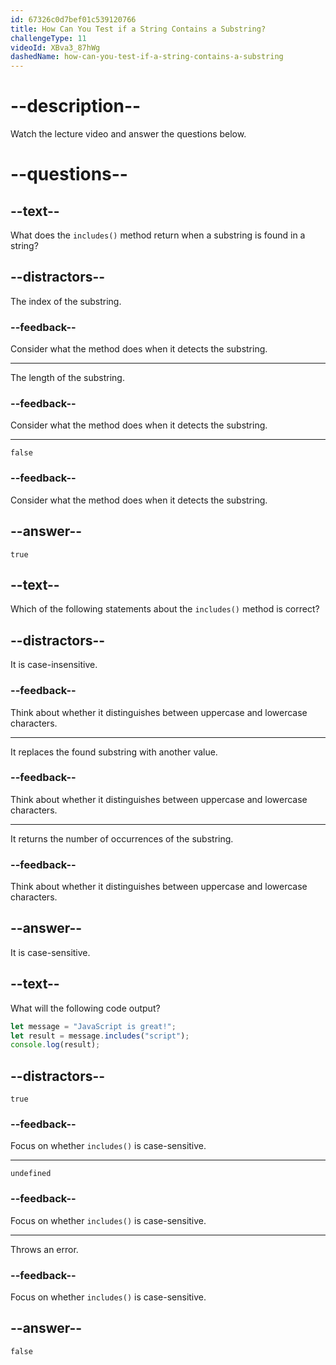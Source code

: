 ```yaml
---
id: 67326c0d7bef01c539120766
title: How Can You Test if a String Contains a Substring?
challengeType: 11
videoId: XBva3_87hWg
dashedName: how-can-you-test-if-a-string-contains-a-substring
---
```


# --description--

Watch the lecture video and answer the questions below.

# --questions--

## --text--

What does the `includes()` method return when a substring is found in a string?

## --distractors--

The index of the substring.

### --feedback--

Consider what the method does when it detects the substring.

---

The length of the substring.

### --feedback--

Consider what the method does when it detects the substring.

---

`false`

### --feedback--

Consider what the method does when it detects the substring.

## --answer--

`true`

## --text--

Which of the following statements about the `includes()` method is correct?

## --distractors--

It is case-insensitive.

### --feedback--

Think about whether it distinguishes between uppercase and lowercase characters.

---

It replaces the found substring with another value.

### --feedback--

Think about whether it distinguishes between uppercase and lowercase characters.

---

It returns the number of occurrences of the substring.

### --feedback--

Think about whether it distinguishes between uppercase and lowercase characters.

## --answer--

It is case-sensitive.

## --text--

What will the following code output?

```js
let message = "JavaScript is great!";
let result = message.includes("script");
console.log(result);
```

## --distractors--

`true`

### --feedback--

Focus on whether `includes()` is case-sensitive.

---

`undefined`

### --feedback--

Focus on whether `includes()` is case-sensitive.

---

Throws an error.

### --feedback--

Focus on whether `includes()` is case-sensitive.

## --answer--

`false`

